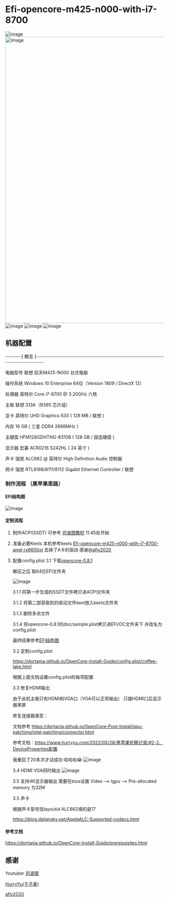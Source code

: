 # Efi-opencore-m425-n000-with-i7-8700
![image](https://user-images.githubusercontent.com/20026922/175492947-473037e3-0314-4d86-86d1-a44be09c3226.png)
<img width="905" alt="image" src="https://user-images.githubusercontent.com/20026922/190550185-bf2e57f2-26d0-43f4-925a-fe51780f91ab.png">
![image](https://user-images.githubusercontent.com/20026922/174951046-16a51076-3482-4919-8563-290fdb4f7d5c.png)
![image](https://user-images.githubusercontent.com/20026922/175474616-13b4bb39-6299-4892-9a4e-3694636b6dd1.png)
![image](https://user-images.githubusercontent.com/20026922/175867243-3a360dc2-62b4-464a-9d34-076732b25884.png)


## 机器配置
--------[ 概览 ]----------------------------------------------------------------------------------

  电脑型号               联想 启天M425-N000 台式电脑

  操作系统               Windows 10 Enterprise 64位（Version 1809 / DirectX 12）

  处理器                 英特尔 Core i7-8700 @ 3.20GHz 六核

  主板                   联想 313A（B360 芯片组）

  显卡                   英特尔 UHD Graphics 630 ( 128 MB / 联想 )

  内存                   16 GB ( 三星 DDR4 2666MHz )

  主硬盘                  HFM128GDHTNG-8310B ( 128 GB / 固态硬盘 )

  显示器                 宏碁 ACR0216 S242HL ( 24 英寸  )

  声卡                   瑞昱 ALC662 @ 英特尔 High Definition Audio 控制器

  网卡                   瑞昱 RTL8168/8111/8112 Gigabit Ethernet Controller / 联想

### 制作流程 （黑苹果思路）
#### EFI结构图
![image](https://user-images.githubusercontent.com/20026922/175478939-29957649-dfda-47ea-8eba-d8e3240221d7.png)

#### 定制流程 

1. 制作ACPI(SSDT)
   可参考 [司波图教程](https://www.youtube.com/watch?v=Lu6Kmz5aDhY) 11:45处开始

2. 准备必要Kexts
   本机参考kexts [Efi-opencore-m425-n000-with-i7-8700-amd-rx6600xt](https://github.com/afly2020/Efi-opencore-m425-n000-with-i7-8700-amd-rx6600xt)  去掉了A卡的驱动 感谢@[afly2020](https://github.com/afly2020)

3. 配置config.plist 
   3.1 下载[opencore-0.8.1](https://github.com/acidanthera/OpenCorePkg/releases/download/0.8.1/OpenCore-0.8.1-RELEASE.zip)

   解压之后 取64位EFI文件夹

   ![image](https://user-images.githubusercontent.com/20026922/175482373-c5d59425-a17f-47e9-8cc0-86dbcd3edf2d.png)

   3.1.1 将第一步生成的SSDT文件拷贝进ACPI文件夹

   3.1.2 将第二部获取到的驱动文件kext放入kexts文件夹

   3.1.3 删除多余文件 
   
   3.1.4 将opencore-0.8.1的doc/sample.plist拷贝进EFI/OC文件夹下 并改名为config.plist
   
   最终结果参考[EFI结构图](#EFI结构图)
   
   3.2 定制config.plist
   
    https://dortania.github.io/OpenCore-Install-Guide/config.plist/coffee-lake.html
   
   根据上面文档设置config.plist的每项配置
   
   3.3 修复HDMI输出
   
   由于此机主板只有HDMI和VGA口（VGA可以正常输出） 只接HDMI口后显示器黑屏
   
   修复连接器类型：
   
   文档参考 https://dortania.github.io/OpenCore-Post-Install/gpu-patching/intel-patching/connector.html
   
   参考文档：https://www.hurryyu.com/2022/05/28/黑苹果折腾记录/#2-2、DeviceProperties配置
   
   我重启了20多次才试成功 哈哈哈😂
   ![image](https://user-images.githubusercontent.com/20026922/175490306-d8503ade-dc0f-43a5-9752-33e324e5edc5.png)
   
   3.4 HDMI VGA同时输出
   ![image](https://user-images.githubusercontent.com/20026922/175490344-dcb59fbe-77c9-4279-be8a-27b4c74a2fbb.png)
   
   3.5 支持4K显示器输出
   需要在bios设置 Video --> Igpu --> Pre-allocated memory 为32M
   
   3.5 声卡
   
   根据声卡型号找layoutid ALC662填的是17
   
   https://blog.daliansky.net/AppleALC-Supported-codecs.html
   
   
#### 参考文档
https://dortania.github.io/OpenCore-Install-Guide/prerequisites.html

## 感谢

Youtuber [司波图](https://www.youtube.com/c/SpotoTsui)

[HurryYu(于子豪)](https://www.hurryyu.com/about/)

[afly2020](https://github.com/afly2020)
